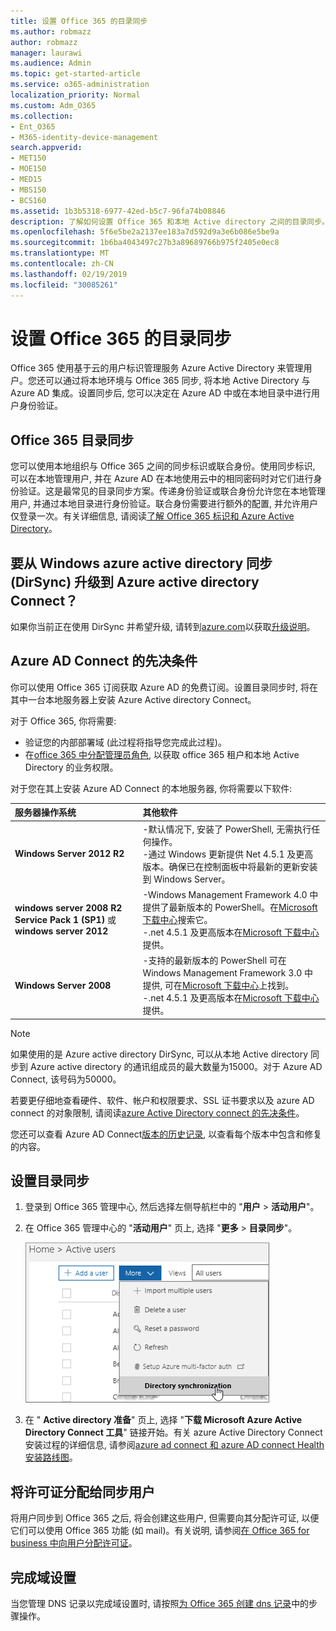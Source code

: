 ```yaml
---
title: 设置 Office 365 的目录同步
ms.author: robmazz
author: robmazz
manager: laurawi
ms.audience: Admin
ms.topic: get-started-article
ms.service: o365-administration
localization_priority: Normal
ms.custom: Adm_O365
ms.collection:
- Ent_O365
- M365-identity-device-management
search.appverid:
- MET150
- MOE150
- MED15
- MBS150
- BCS160
ms.assetid: 1b3b5318-6977-42ed-b5c7-96fa74b08846
description: 了解如何设置 Office 365 和本地 Active directory 之间的目录同步。
ms.openlocfilehash: 5f6e5be2a2137ee183a7d592d9a3e6b086e5be9a
ms.sourcegitcommit: 1b6ba4043497c27b3a89689766b975f2405e0ec8
ms.translationtype: MT
ms.contentlocale: zh-CN
ms.lasthandoff: 02/19/2019
ms.locfileid: "30085261"
---
```

# <a name="set-up-directory-synchronization-for-office-365"></a>设置 Office 365 的目录同步

Office 365 使用基于云的用户标识管理服务 Azure Active Directory 来管理用户。您还可以通过将本地环境与 Office 365 同步, 将本地 Active Directory 与 Azure AD 集成。设置同步后, 您可以决定在 Azure AD 中或在本地目录中进行用户身份验证。
  
## <a name="office-365-directory-synchronization"></a>Office 365 目录同步

您可以使用本地组织与 Office 365 之间的同步标识或联合身份。使用同步标识, 可以在本地管理用户, 并在 Azure AD 在本地使用云中的相同密码时对它们进行身份验证。这是最常见的目录同步方案。传递身份验证或联合身份允许您在本地管理用户, 并通过本地目录进行身份验证。联合身份需要进行额外的配置, 并允许用户仅登录一次。有关详细信息, 请阅读[了解 Office 365 标识和 Azure Active Directory](about-office-365-identity.md)。
  
## <a name="want-to-upgrade-from-windows-azure-active-directory-sync-dirsync-to-azure-active-directory-connect"></a>要从 Windows azure active directory 同步 (DirSync) 升级到 Azure active directory Connect？

如果你当前正在使用 DirSync 并希望升级, 请转到[azure.com](https://azure.com)以获取[升级说明](https://go.microsoft.com/fwlink/p/?LinkId=733240)。
  
## <a name="prerequisites-for-azure-ad-connect"></a>Azure AD Connect 的先决条件

你可以使用 Office 365 订阅获取 Azure AD 的免费订阅。设置目录同步时, 将在其中一台本地服务器上安装 Azure Active directory Connect。
  
对于 Office 365, 你将需要:
  
- 验证您的内部部署域 (此过程将指导您完成此过程)。
- 在[office 365 中分配管理员角色](https://support.office.com/article/EAC4D046-1AFD-4F1A-85FC-8219C79E1504), 以获取 office 365 租户和本地 Active Directory 的业务权限。

对于您在其上安装 Azure AD Connect 的本地服务器, 你将需要以下软件:
  
|**服务器操作系统**|**其他软件**|
|:-----|:-----|
|**Windows Server 2012 R2** | -默认情况下, 安装了 PowerShell, 无需执行任何操作。  <br> -通过 Windows 更新提供 Net 4.5.1 及更高版本。确保已在控制面板中将最新的更新安装到 Windows Server。 |
|**windows server 2008 R2 Service Pack 1 (SP1)** 或**windows server 2012** | -Windows Management Framework 4.0 中提供了最新版本的 PowerShell。在[Microsoft 下载中心](https://go.microsoft.com/fwlink/p/?LinkId=717996)搜索它。<br> -.net 4.5.1 及更高版本在[Microsoft 下载中心](https://go.microsoft.com/fwlink/p/?LinkId=717996)提供。 |
|**Windows Server 2008** | -支持的最新版本的 PowerShell 可在 Windows Management Framework 3.0 中提供, 可在[Microsoft 下载中心](https://go.microsoft.com/fwlink/p/?LinkId=717996)上找到。  <br> -.net 4.5.1 及更高版本在[Microsoft 下载中心](https://go.microsoft.com/fwlink/p/?LinkId=717996)提供。 |

> [!NOTE]
> 如果使用的是 Azure active directory DirSync, 可以从本地 Active directory 同步到 Azure active directory 的通讯组成员的最大数量为15000。对于 Azure AD Connect, 该号码为50000。 
  
若要更仔细地查看硬件、软件、帐户和权限要求、SSL 证书要求以及 azure AD connect 的对象限制, 请阅读[azure Active Directory connect 的先决条件](https://go.microsoft.com/fwlink/p/?LinkId=716896)。
  
您还可以查看 Azure AD Connect[版本的历史记录](https://docs.microsoft.com/azure/active-directory/hybrid/reference-connect-version-history), 以查看每个版本中包含和修复的内容。

## <a name="to-set-up-directory-synchronization"></a>设置目录同步

1. 登录到 Office 365 管理中心, 然后选择左侧导航栏中的 "**用户** \> **活动用户**"。
2. 在 Office 365 管理中心的 "**活动用户**" 页上, 选择 "**更多** \> **目录同步**"。

    ![在 "更多" 菜单中选择 "目录同步"](media/dc6669e5-c01b-471e-9cdf-04f5d44e1c4b.png)
  
3. 在 " **Active directory 准备**" 页上, 选择 "**下载 Microsoft Azure Active Directory Connect 工具**" 链接开始。有关 azure Active Directory Connect 安装过程的详细信息, 请参阅[azure ad connect 和 azure AD connect Health 安装路线图](https://docs.microsoft.com/azure/active-directory/hybrid/how-to-connect-install-roadmap)。

## <a name="assign-licenses-to-synchronized-users"></a>将许可证分配给同步用户

将用户同步到 Office 365 之后, 将会创建这些用户, 但需要向其分配许可证, 以便它们可以使用 Office 365 功能 (如 mail)。有关说明, 请参阅[在 Office 365 for business 中向用户分配许可证](https://support.office.com/article/997596b5-4173-4627-b915-36abac6786dc)。

## <a name="finish-setting-up-domains"></a>完成域设置

当您管理 DNS 记录以完成域设置时, 请按照[为 Office 365 创建 dns 记录](https://support.office.com/article/b0f3fdca-8a80-4e8e-9ef3-61e8a2a9ab23)中的步骤操作。